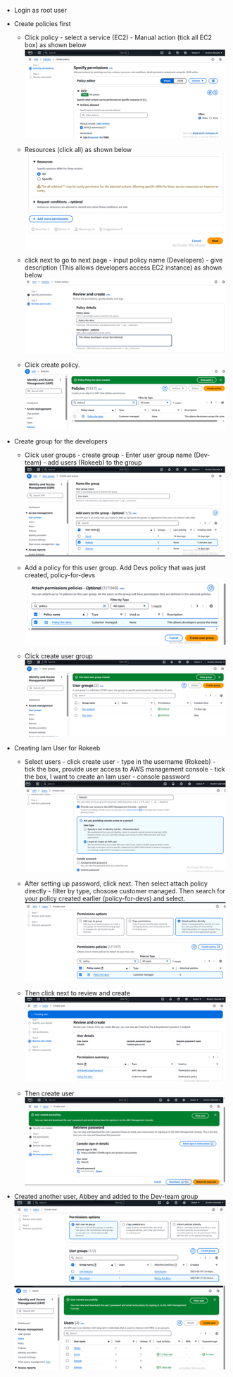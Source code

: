 * Login as root user
 * Create policies first
    * Click policy - select a service (EC2) - Manual action (tick all EC2 box) as shown below 
 ![alt text](images/Capture1.PNG)
 
    * Resources (click all) as shown below 
    ![alt text](images/Capture2.PNG)

    * click next to go to next page - input policy name (Developers) - give description (This allows developers access EC2 instance) as shown below
    ![alt text](images/Capture3.PNG)

    * Click create policy.
    ![alt text](images/Capture4.PNG)

* Create group for the developers
    * Click user groups - create group - Enter user group name (Dev-team) - add users (Rokeeb) to the group
    ![alt text](images/Capture9.PNG)

    * Add a policy for this user group. Add Devs policy that was just created, policy-for-devs
    ![alt text](images/Capture10.PNG)

    * Click create user group
    ![alt text](images/Capture11.PNG)

* Creating Iam User for Rokeeb
    * Select users - click create user - type in the username (Rokeeb) - tick the box, provide user access to AWS management console - tick the box, I want to create an Iam user - console password
    ![alt text](images/Capture5.PNG)

    * After setting up password, click next. Then select attach policy directly - filter by type, chosose customer managed. Then search for your policy created earlier (policy-for-devs) and select. 
    ![alt text](images/Capture6.PNG)

    * Then click next to review and create
    ![alt text](images/Capture7.PNG)

    * Then create user
    ![alt text](images/Capture8.PNG)

* Created another user, Abbey and added to the Dev-team group
![alt text](images/Capture12.PNG)
![alt text](images/Capture13.PNG)


     